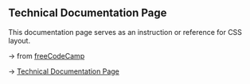 ## Technical Documentation Page

This documentation page serves as an instruction or reference for CSS layout.

&rarr; from [freeCodeCamp](https://www.freecodecamp.org/learn/2022/responsive-web-design/)

&rarr; [Technical Documentation Page](https://fdromer.github.io/technical_documentation_page/)